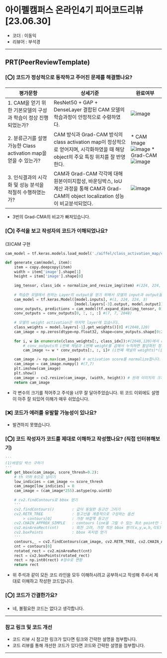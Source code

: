 # 아이펠캠퍼스 온라인4기 피어코드리뷰[23.06.30]

- 코더 : 이동익
- 리뷰어 : 부석경

---------------------------------------------
## **PRT(PeerReviewTemplate)**

### **[⭕] 코드가 정상적으로 동작하고 주어진 문제를 해결했나요?**
|평가문항|상세기준|완료여부|
|-------|---------|--------|
|1. CAM을 얻기 위한 기본모델의 구성과 학습이 정상 진행되었는가?|ResNet50 + GAP + DenseLayer 결합된 CAM 모델의 학습과정이 안정적으로 수렴하였다.| ![image](https://github.com/domik017123/aiffel_repo/assets/71332005/ffedf031-d85a-4422-8e96-a2fb185ddb14) |
|2. 분류근거를 설명 가능한 Class activation map을 얻을 수 있는가?|CAM 방식과 Grad-CAM 방식의 class activation map이 정상적으로 얻어지며, 시각화하였을 때 해당 object의 주요 특징 위치를 잘 반영한다.| * CAM Image   ![image](https://github.com/domik017123/aiffel_repo/assets/71332005/2947228d-1eee-4230-97fb-cfa3e32601c3) * Grad-CAM   ![image](https://github.com/domik017123/aiffel_repo/assets/71332005/4ba99aba-6b2c-4d5d-bf9c-392a6477a7dd)|
|3. 인식결과의 시각화 및 성능 분석을 적절히 수행하였는가?|CAM과 Grad-CAM 각각에 대해 원본이미지합성, 바운딩박스, IoU 계산 과정을 통해 CAM과 Grad-CAM의 object localization 성능이 비교분석되었다.|![image](https://github.com/domik017123/aiffel_repo/assets/71332005/4cef1d2b-9e24-4b00-95c4-b539439f28e4)|  

* 3번의 Grad-CMA의 비교가 빠져있습니다.

### **[⭕] 주석을 보고 작성자의 코드가 이해되었나요?**

(3)CAM 구현

```python
cam_model = tf.keras.models.load_model('./aiffel/class_activation_map/cam_model')

def generate_cam(model, item):
    item = copy.deepcopy(item)
    width = item['image'].shape[1]
    height = item['image'].shape[0]
    
    img_tensor, class_idx = normalize_and_resize_img(item) #(224, 224, 3),()
    
    # 학습한 모델에서 원하는 Layer의 output을 얻기 위해서 모델의 input과 output을 새롭게 정의해줍니다.
    cam_model = tf.keras.Model([model.inputs], #(1, 224, 224, 3)
                               [model.layers[-3].output, model.output])#(1, 7, 7, 2048),(1, 120)
    conv_outputs, predictions = cam_model(tf.expand_dims(img_tensor, 0)) #img_tensor에 배치차원 추가
    conv_outputs = conv_outputs[0, :, :, :] #(7, 7, 2048)
    
    # 모델의 weight activation은 마지막 layer에 있습니다.
    class_weights = model.layers[-1].get_weights()[0] #(2048,120)
    cam_image = np.zeros(dtype=np.float32, shape=conv_outputs.shape[0:2]) #(7,7)
    
    for i, w in enumerate(class_weights[:, class_idx]):#(2048,120)에서 class_idx에 해당하는 weights선택
        # conv_outputs의 i번째 채널과 i번째 weight를 곱해서 누적하면 활성화된 정도가 나타날 겁니다.
        cam_image += w * conv_outputs[:, :, i]# (i번째 채널의 weights)*(i번째 채널의 7x7 conv_outputs), 채널 수 만큼(2048번) 반복

    cam_image /= np.max(cam_image) # activation score를 normalize합니다.
    cam_image = cam_image.numpy() #(7,7)
    plt.imshow(cam_image)
    plt.show()
    cam_image = cv2.resize(cam_image, (width, height)) # 원래 이미지의 크기로 resize합니다.
    return cam_image
```

* 각 변수의 크기를 적어주고 주석을 너무 잘 달아주었습니다. 위 코드 이외에도 설명이 아주 잘 되있어 이해가 매우 쉬었습니다.

### **[❌] 코드가 에러를 유발할 가능성이 있나요?**
* 발견하지 못했습니다.

### **[⭕] 코드 작성자가 코드를 제대로 이해하고 작성했나요?** (직접 인터뷰해보기)
```python
'''
(1)바운딩 박스 구하기
'''
def get_bbox(cam_image, score_thresh=0.2):
    # th 이하 0으로 날리기
    low_indicies = cam_image <= score_thresh
    cam_image[low_indicies] = 0
    cam_image = (cam_image*255).astype(np.uint8)
    
    # cv2.findContours로 bbox 얻기
    '''
    cv2.findContours()        : 값이 동일한 등고선 그리기
    cv2.RETR_TREE             : 등고선을 계층적으로 구성하는 옵션
        > contours[0]         : 가장 바깥쪽 등고선
    cv2.CHAIN_APPROX_SIMPLE   : contours line을 그릴 수 있는 최소 point만 저장 
    cv2.minAreaRect(cnt)      : 회전 고려, 가장 작은 bbox 얻기(x,y,w,h,각도)
    cv2.boxPoints             : bbox 꼭지점 얻기
    '''
    contours,_ = cv2.findContours(cam_image, cv2.RETR_TREE, cv2.CHAIN_APPROX_SIMPLE)
    cnt = contours[0]
    rotated_rect = cv2.minAreaRect(cnt)
    rect = cv2.boxPoints(rotated_rect)
    rect = np.int0(rect) #정수로 변환
    return rect
```
* 위 주석과 같이 모든 코드 라인을 모두 이해하시려고 공부하시고 작성해 주셔서 제대로 이해하고 작성한 코드입니다.

### **[⭕] 코드가 간결한가요?**
* 네, 불필요한 코드는 없다고 생각합니다.

----------------------------------------------
### **참고 링크 및 코드 개선**
* 코드 리뷰 시 참고한 링크가 있다면 링크와 간략한 설명을 첨부합니다.
* 코드 리뷰를 통해 개선한 코드가 있다면 코드와 간략한 설명을 첨부합니다.

----------------------------------------------

